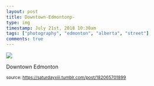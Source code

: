 ```yaml
---
layout: post
title: Downtown-Edmontonp-
type: img
timestamp: July 21st, 2018 10:30am
tags: ["photography", "edmonton", "alberta", "street"]
comments: true
---
```

<img src="https://saturdayxiii.github.io/media/182065701899.jpg"/>

Downtown Edmonton
 
  
<small>source: https://saturdayxiii.tumblr.com/post/182065701899</small>